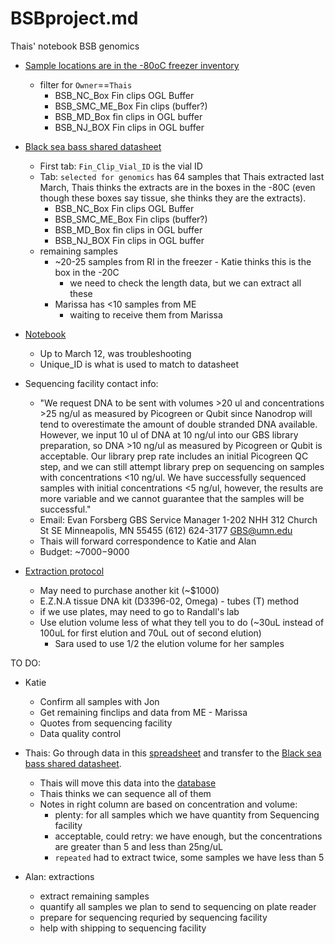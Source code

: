 # BSBproject.md
Thais' notebook BSB genomics

 * [Sample locations are in the -80oC freezer inventory](https://docs.google.com/spreadsheets/d/12TA0x9hPe6B8G34A2ID93ebjxdaGcEiMHAAajCyuQqo/edit?ts=5db7258c#gid=0)
   * filter for `Owner`==`Thais`
     * BSB_NC_Box Fin clips OGL Buffer
     * BSB_SMC_ME_Box Fin clips (buffer?)
     * BSB_MD_Box fin clips in OGL buffer
     * BSB_NJ_BOX Fin clips in OGL buffer

 
 * [Black sea bass shared datasheet](https://docs.google.com/spreadsheets/d/1nsb41ZlVDm029fumGS6wH2rgP8YyBvYq6LbtekpVMCk/edit#gid=0)
    * First tab: `Fin_Clip_Vial_ID` is the vial ID
    * Tab: `selected for genomics` has 64 samples that Thais extracted last March, Thais thinks the extracts are in the boxes in the -80C (even though these boxes say tissue, she thinks they are the extracts).
       * BSB_NC_Box Fin clips OGL Buffer
       * BSB_SMC_ME_Box Fin clips (buffer?)
       * BSB_MD_Box fin clips in OGL buffer
       * BSB_NJ_BOX Fin clips in OGL buffer
   * remaining samples
     * ~20-25 samples from RI in the freezer - Katie thinks this is the box in the -20C
       * we need to check the length data, but we can extract all these
     * Marissa has <10 samples from ME
       * waiting to receive them from Marissa
 
* [Notebook](https://github.com/thais-neu/BlackSeaBass_project/blob/master/lab_notebook/2020-01-BSB-DNA-extraction.md)
    * Up to March 12, was troubleshooting 
    * Unique_ID is what is used to match to datasheet

* Sequencing facility contact info: 
    * "We request DNA to be sent with volumes >20 ul and concentrations >25 ng/ul as measured by Picogreen or Qubit since Nanodrop will tend to overestimate the amount of double stranded DNA available. However, we input 10 ul of DNA at 10 ng/ul into our GBS library preparation, so DNA >10 ng/ul as measured by Picogreen or Qubit is acceptable. Our library prep rate includes an initial Picogreen QC step, and we can still attempt library prep on sequencing on samples with concentrations <10 ng/ul. We have successfully sequenced samples with initial concentrations <5 ng/ul, however, the results are more variable and we cannot guarantee that the samples will be successful."
    * Email: Evan Forsberg    GBS Service Manager    1-202 NHH    312 Church St SE    Minneapolis, MN 55455    (612) 624-3177    GBS@umn.edu
    * Thais will forward correspondence to Katie and Alan
    * Budget: ~$7000-$9000

* [Extraction protocol](https://github.com/thais-neu/BlackSeaBass_project/blob/master/lab_protocols/DNA-extraction-kits.md)
   * May need to purchase another kit (~$1000)
   * E.Z.N.A tissue DNA kit (D3396-02, Omega) - tubes (T) method
   * if we use plates, may need to go to Randall's lab
   * Use elution volume less of what they tell you to do (~30uL instead of 100uL for first elution and 70uL out of second elution)
      *  Sara used to use 1/2 the elution volume for her samples
 
 TO DO:
 
 * Katie
    * Confirm all samples with Jon
    * Get remaining finclips and data from ME - Marissa
    * Quotes from sequencing facility
    * Data quality control
 
 * Thais: Go through data in this [spreadsheet](https://github.com/thais-neu/BlackSeaBass_project/blob/master/lab_notebook/2020-01-BSB-DNA-extraction_summary.md) and transfer to the [Black sea bass shared datasheet](https://docs.google.com/spreadsheets/d/1nsb41ZlVDm029fumGS6wH2rgP8YyBvYq6LbtekpVMCk/edit#gid=0).
   * Thais will move this data into the [database](https://docs.google.com/spreadsheets/d/1nsb41ZlVDm029fumGS6wH2rgP8YyBvYq6LbtekpVMCk/edit#gid=690341558)
   * Thais thinks we can sequence all of them
   * Notes in right column are based on concentration and volume:
     * plenty: for all samples which we have quantity from Sequencing facility
     * acceptable, could retry: we have enough, but the concentrations are greater than 5 and less than 25ng/uL
     * `repeated` had to extract twice,  some samples we have less than 5
 * Alan: extractions 
    * extract remaining samples
    * quantify all samples we plan to send to sequencing on plate reader
    * prepare for sequencing requried by sequencing facility
    * help with shipping to sequencing facility
    

 
